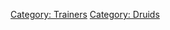 [Category: Trainers](Category:_Trainers "wikilink") [Category:
Druids](Category:_Druids "wikilink")
